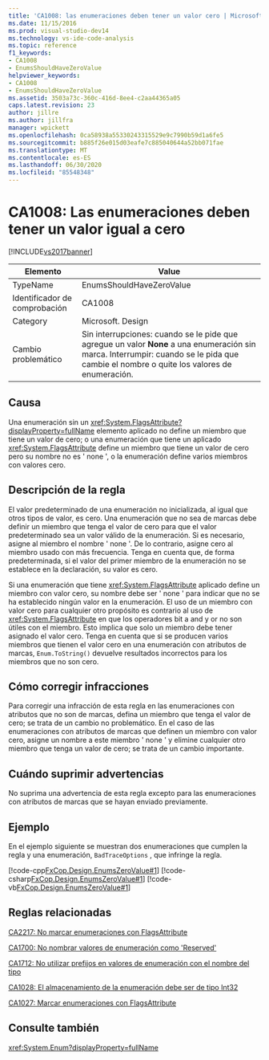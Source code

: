 ```yaml
---
title: 'CA1008: las enumeraciones deben tener un valor cero | Microsoft Docs'
ms.date: 11/15/2016
ms.prod: visual-studio-dev14
ms.technology: vs-ide-code-analysis
ms.topic: reference
f1_keywords:
- CA1008
- EnumsShouldHaveZeroValue
helpviewer_keywords:
- CA1008
- EnumsShouldHaveZeroValue
ms.assetid: 3503a73c-360c-416d-8ee4-c2aa44365a05
caps.latest.revision: 23
author: jillre
ms.author: jillfra
manager: wpickett
ms.openlocfilehash: 0ca58938a55330243315529e9c7990b59d1a6fe5
ms.sourcegitcommit: b885f26e015d03eafe7c885040644a52bb071fae
ms.translationtype: MT
ms.contentlocale: es-ES
ms.lasthandoff: 06/30/2020
ms.locfileid: "85548348"
---
```

# <a name="ca1008-enums-should-have-zero-value"></a>CA1008: Las enumeraciones deben tener un valor igual a cero
[!INCLUDE[vs2017banner](../includes/vs2017banner.md)]

|Elemento|Value|
|-|-|
|TypeName|EnumsShouldHaveZeroValue|
|Identificador de comprobación|CA1008|
|Category|Microsoft. Design|
|Cambio problemático|Sin interrupciones: cuando se le pide que agregue un valor **None** a una enumeración sin marca. Interrumpir: cuando se le pida que cambie el nombre o quite los valores de enumeración.|

## <a name="cause"></a>Causa
 Una enumeración sin un <xref:System.FlagsAttribute?displayProperty=fullName> elemento aplicado no define un miembro que tiene un valor de cero; o una enumeración que tiene un aplicado <xref:System.FlagsAttribute> define un miembro que tiene un valor de cero pero su nombre no es ' none ', o la enumeración define varios miembros con valores cero.

## <a name="rule-description"></a>Descripción de la regla
 El valor predeterminado de una enumeración no inicializada, al igual que otros tipos de valor, es cero. Una enumeración que no sea de marcas debe definir un miembro que tenga el valor de cero para que el valor predeterminado sea un valor válido de la enumeración. Si es necesario, asigne al miembro el nombre ' none '. De lo contrario, asigne cero al miembro usado con más frecuencia. Tenga en cuenta que, de forma predeterminada, si el valor del primer miembro de la enumeración no se establece en la declaración, su valor es cero.

 Si una enumeración que tiene <xref:System.FlagsAttribute> aplicado define un miembro con valor cero, su nombre debe ser ' none ' para indicar que no se ha establecido ningún valor en la enumeración. El uso de un miembro con valor cero para cualquier otro propósito es contrario al uso de <xref:System.FlagsAttribute> en que los operadores bit a and y or no son útiles con el miembro. Esto implica que solo un miembro debe tener asignado el valor cero. Tenga en cuenta que si se producen varios miembros que tienen el valor cero en una enumeración con atributos de marcas, `Enum.ToString()` devuelve resultados incorrectos para los miembros que no son cero.

## <a name="how-to-fix-violations"></a>Cómo corregir infracciones
 Para corregir una infracción de esta regla en las enumeraciones con atributos que no son de marcas, defina un miembro que tenga el valor de cero; se trata de un cambio no problemático. En el caso de las enumeraciones con atributos de marcas que definen un miembro con valor cero, asigne un nombre a este miembro ' none ' y elimine cualquier otro miembro que tenga un valor de cero; se trata de un cambio importante.

## <a name="when-to-suppress-warnings"></a>Cuándo suprimir advertencias
 No suprima una advertencia de esta regla excepto para las enumeraciones con atributos de marcas que se hayan enviado previamente.

## <a name="example"></a>Ejemplo
 En el ejemplo siguiente se muestran dos enumeraciones que cumplen la regla y una enumeración, `BadTraceOptions` , que infringe la regla.

 [!code-cpp[FxCop.Design.EnumsZeroValue#1](../snippets/cpp/VS_Snippets_CodeAnalysis/FxCop.Design.EnumsZeroValue/cpp/FxCop.Design.EnumsZeroValue.cpp#1)]
 [!code-csharp[FxCop.Design.EnumsZeroValue#1](../snippets/csharp/VS_Snippets_CodeAnalysis/FxCop.Design.EnumsZeroValue/cs/FxCop.Design.EnumsZeroValue.cs#1)]
 [!code-vb[FxCop.Design.EnumsZeroValue#1](../snippets/visualbasic/VS_Snippets_CodeAnalysis/FxCop.Design.EnumsZeroValue/vb/FxCop.Design.EnumsZeroValue.vb#1)]

## <a name="related-rules"></a>Reglas relacionadas
 [CA2217: No marcar enumeraciones con FlagsAttribute](../code-quality/ca2217-do-not-mark-enums-with-flagsattribute.md)

 [CA1700: No nombrar valores de enumeración como 'Reserved'](../code-quality/ca1700-do-not-name-enum-values-reserved.md)

 [CA1712: No utilizar prefijos en valores de enumeración con el nombre del tipo](../code-quality/ca1712-do-not-prefix-enum-values-with-type-name.md)

 [CA1028: El almacenamiento de la enumeración debe ser de tipo Int32](../code-quality/ca1028-enum-storage-should-be-int32.md)

 [CA1027: Marcar enumeraciones con FlagsAttribute](../code-quality/ca1027-mark-enums-with-flagsattribute.md)

## <a name="see-also"></a>Consulte también
 <xref:System.Enum?displayProperty=fullName>
